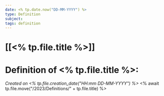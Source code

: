 ```yaml
---
date: <% tp.date.now("DD-MM-YYYY") %>
type: Definition
subject: 
tags: definition
---
```

# [[<% tp.file.title %>]]

# Definition of <% tp.file.title %>:
*Created on <% tp.file.creation_date("HH:mm DD-MM-YYYY") %>*
<% await tp.file.move("/2023/Definitions/" + tp.file.title) %>

